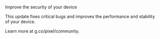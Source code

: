 Improve the security of your device

This update fixes critical bugs and improves the performance and stability of your device.

Learn more at g.co/pixel/community.
